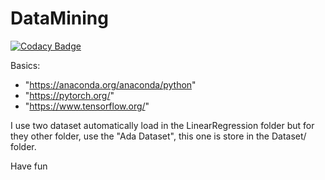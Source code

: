 # DataMining

[![Codacy Badge](https://api.codacy.com/project/badge/Grade/3bc596062eb34b4aaa0b37786c1bc5b7)](https://app.codacy.com/app/GoopilHigh/DataMining?utm_source=github.com&utm_medium=referral&utm_content=Osd2/DataMining&utm_campaign=Badge_Grade_Dashboard)

Basics:

- "https://anaconda.org/anaconda/python"
- "https://pytorch.org/"
- "https://www.tensorflow.org/"

I use two dataset automatically load in the LinearRegression folder but for they other folder, use the "Ada Dataset", 
this one is store in the Dataset/ folder.

Have fun 
